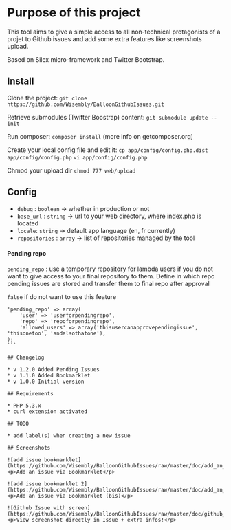 # Purpose of this project

This tool aims to give a simple access to all non-technical protagonists of a projet to Github issues and add some extra features like screenshots upload.

Based on Silex micro-framework and Twitter Bootstrap.

## Install

Clone the project:
`git clone https://github.com/Wisembly/BalloonGithubIssues.git`

Retrieve submodules (Twitter Boostrap) content:
`git submodule update --init`

Run composer:
`composer install`
(more info on getcomposer.org)

Create your local config file and edit it:
`cp app/config/config.php.dist app/config/config.php`
`vi app/config/config.php`

Chmod your upload dir
`chmod 777 web/upload`

## Config

* `debug` : `boolean` -> whether in production or not
* `base_url` : `string` -> url to your web directory, where index.php is located
* `locale`: `string` -> default app language (en, fr currently)
* `repositories` : `array` -> list of repositories managed by the tool

#### Pending repo
`pending_repo` : use a temporary repository for lambda users if you do not want to give access to your final repository to them. Define in which repo pending issues are stored and transfer them to final repo after approval

`false` if do not want to use this feature

````
'pending_repo' => array(
    'user' => 'userforpendingrepo',
    'repo' => 'repoforpendingrepo',
    'allowed_users' => array('thisusercanapprovependingissue', 'thisonetoo', 'andalsothatone'),
);
```

## Changelog

* v 1.2.0 Added Pending Issues
* v 1.1.0 Added Bookmarklet
* v 1.0.0 Initial version

## Requirements

* PHP 5.3.x
* curl extension activated

## TODO

* add label(s) when creating a new issue

## Screenshots

![add issue bookmarklet](https://github.com/Wisembly/BalloonGithubIssues/raw/master/doc/add_an_issue.png)
<p>Add an issue via Bookmarklet</p>

![add issue bookmarklet 2](https://github.com/Wisembly/BalloonGithubIssues/raw/master/doc/add_an_issue_2.png)
<p>Add an issue via Bookmarklet (bis)</p>

![Github Issue with screen](https://github.com/Wisembly/BalloonGithubIssues/raw/master/doc/github_issue.png)
<p>View screenshot directly in Issue + extra infos!</p>